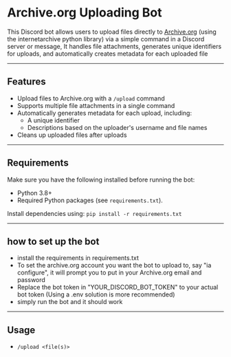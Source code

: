 # Archive.org Uploading Bot

This Discord bot allows users to upload files directly to [Archive.org](https://archive.org) (using the internetarchive python library) via a simple command in a Discord server or message, It handles file attachments, generates unique identifiers for uploads, and automatically creates metadata for each uploaded file

---

## Features

- Upload files to Archive.org with a `/upload` command
- Supports multiple file attachments in a single command
- Automatically generates metadata for each upload, including:
  - A unique identifier
  - Descriptions based on the uploader's username and file names
- Cleans up uploaded files after uploads

---

## Requirements

Make sure you have the following installed before running the bot:

- Python 3.8+
- Required Python packages (see `requirements.txt`).

Install dependencies using:
`pip install -r requirements.txt`

---

## how to set up the bot

- install the requirements in requirements.txt
- To set the archive.org account you want the bot to upload to, say "ia configure", it will prompt you to put in your Archive.org email and password
- Replace the bot token in "YOUR_DISCORD_BOT_TOKEN" to your actual bot token (Using a .env solution is more recommended)
- simply run the bot and it should work

---

## Usage

- `/upload <file(s)>`
